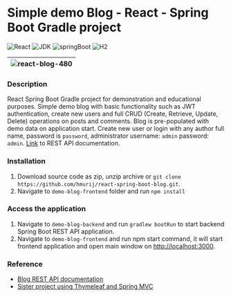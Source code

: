 # Simple demo Blog - React - Spring Boot Gradle project

![React](https://img.shields.io/badge/React-18.2.0-61dafb)
![JDK](https://img.shields.io/badge/JDK-17-orange)
![springBoot](https://img.shields.io/badge/Spring%20Boot-2.6.7-brightgreen)
![H2](https://img.shields.io/badge/H2-1.4.2-darkblue)

|![react-blog-480](https://user-images.githubusercontent.com/92530084/180834501-d0e70e96-9659-42f0-971b-421b3627886a.gif)|
|------------------------------|

### Description

React Spring Boot Gradle project for demonstration and educational purposes. Simple demo blog with basic functionality such as JWT
authentication, create new users and full CRUD (Create, Retrieve, Update, Delete) operations on posts and comments. Blog is pre-populated
with demo data on application start. Create new user or login with any author full name, password is `password`, administrator
username: `admin` password: `admin`. [Link](./demo-blog-backend/README.md) to REST API documentation.

### Installation

1. Download source code as zip, unzip archive or `git clone https://github.com/hmurij/react-spring-boot-blog.git`.
2. Navigate to `demo-blog-frontend` folder and run `npm install`

### Access the application
1. Navigate to `demo-blog-backend` and run `gradlew bootRun` to start backend Spring Boot REST API application.
2. Navigate to `demo-blog-frontend` and run npm start command, it will start frontend application and open main window on [http://localhost:3000](http://localhost:3000).

### Reference
* [Blog REST API documentation](./demo-blog-backend/README.md)
* [Sister project using Thymeleaf and Spring MVC](https://github.com/hmurij/thymeleaf-spring-mvc-blog)
